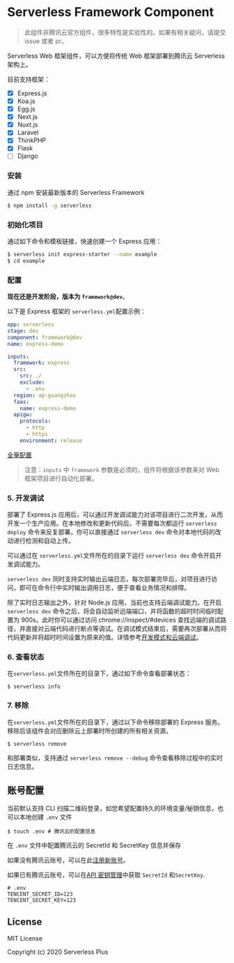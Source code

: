 # Serverless Framework Component

> 此组件非腾讯云官方组件，很多特性是实验性的。如果有相关疑问，请提交 issue 或者 pr。

Serverless Web 框架组件，可以方便将传统 Web 框架部署到腾讯云 Serverless 架构上。

目前支持框架：

- [x] Express.js
- [x] Koa.js
- [x] Egg.js
- [x] Next.js
- [x] Nuxt.js
- [x] Laravel
- [x] ThinkPHP
- [x] Flask
- [ ] Django

### 安装

通过 npm 安装最新版本的 Serverless Framework

```bash
$ npm install -g serverless
```

### 初始化项目

通过如下命令和模板链接，快速创建一个 Express 应用：

```bash
$ serverless init express-starter --name example
$ cd example
```

### 配置

**现在还是开发阶段，版本为 `framework@dev`**。

以下是 Express 框架的 `serverless.yml`配置示例：

```yml
app: serverless
stage: dev
component: framework@dev
name: express-demo

inputs:
  framework: express
  src:
    src: ./
    exclude:
      - .env
  region: ap-guangzhou
  faas:
    name: express-demo
  apigw:
    protocols:
      - http
      - https
    environment: release
```

[全量配置](./docs/configure.md)

> 注意：`inputs` 中 `framework` 参数是必须的，组件将根据该参数来对 Web 框架项目进行自动化部署。

### 5. 开发调试

部署了 Express.js 应用后，可以通过开发调试能力对该项目进行二次开发，从而开发一个生产应用。在本地修改和更新代码后，不需要每次都运行 `serverless deploy` 命令来反复部署。你可以直接通过 `serverless dev` 命令对本地代码的改动进行检测和自动上传。

可以通过在 `serverless.yml`文件所在的目录下运行 `serverless dev` 命令开启开发调试能力。

`serverless dev` 同时支持实时输出云端日志，每次部署完毕后，对项目进行访问，即可在命令行中实时输出调用日志，便于查看业务情况和排障。

除了实时日志输出之外，针对 Node.js 应用，当前也支持云端调试能力。在开启 `serverless dev` 命令之后，将会自动监听远端端口，并将函数的超时时间临时配置为 900s。此时你可以通过访问 chrome://inspect/#devices 查找远端的调试路径，并直接对云端代码进行断点等调试。在调试模式结束后，需要再次部署从而将代码更新并将超时时间设置为原来的值。详情参考[开发模式和云端调试](https://cloud.tencent.com/document/product/1154/43220)。

### 6. 查看状态

在`serverless.yml`文件所在的目录下，通过如下命令查看部署状态：

```
$ serverless info
```

### 7. 移除

在`serverless.yml`文件所在的目录下，通过以下命令移除部署的 Express 服务。移除后该组件会对应删除云上部署时所创建的所有相关资源。

```
$ serverless remove
```

和部署类似，支持通过 `serverless remove --debug` 命令查看移除过程中的实时日志信息。

## 账号配置

当前默认支持 CLI 扫描二维码登录，如您希望配置持久的环境变量/秘钥信息，也可以本地创建 `.env` 文件

```console
$ touch .env # 腾讯云的配置信息
```

在 `.env` 文件中配置腾讯云的 SecretId 和 SecretKey 信息并保存

如果没有腾讯云账号，可以在此[注册新账号](https://cloud.tencent.com/register)。

如果已有腾讯云账号，可以在[API 密钥管理](https://console.cloud.tencent.com/cam/capi)中获取 `SecretId` 和`SecretKey`.

```
# .env
TENCENT_SECRET_ID=123
TENCENT_SECRET_KEY=123
```

## License

MIT License

Copyright (c) 2020 Serverless Plus
